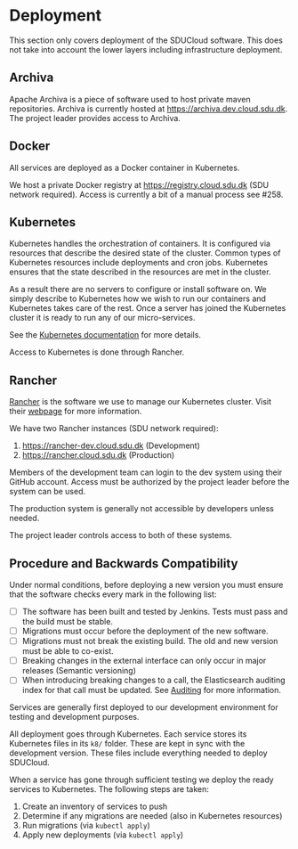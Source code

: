 # Deployment

This section only covers deployment of the SDUCloud software. This does not
take into account the lower layers including infrastructure deployment.

## Archiva

Apache Archiva is a piece of software used to host private maven
repositories. Archiva is currently hosted at https://archiva.dev.cloud.sdu.dk.
The project leader provides access to Archiva.

## Docker

All services are deployed as a Docker container in Kubernetes.

We host a private Docker registry at https://registry.cloud.sdu.dk (SDU
network required). Access is currently a bit of a manual process see #258.

## Kubernetes

Kubernetes handles the orchestration of containers. It is configured via
resources that describe the desired state of the cluster. Common types of
Kubernetes resources include deployments and cron jobs. Kubernetes ensures
that the state described in the resources are met in the cluster.

As a result there are no servers to configure or install software on. We simply
describe to Kubernetes how we wish to run our containers and Kubernetes takes
care of the rest. Once a server has joined the Kubernetes cluster it is ready
to run any of our micro-services.

See the [Kubernetes documentation](https://kubernetes.io/) for more details.

Access to Kubernetes is done through Rancher.

## Rancher

[Rancher](https://rancher.com) is the software we use to manage our Kubernetes
cluster. Visit their [webpage](https://rancher.com) for more information.

We have two Rancher instances (SDU network required):

1. https://rancher-dev.cloud.sdu.dk (Development)
2. https://rancher.cloud.sdu.dk (Production)

Members of the development team can login to the dev system using their GitHub
account. Access must be authorized by the project leader before the system can
be used. 

The production system is generally not accessible by developers unless needed.

The project leader controls access to both of these systems.

## Procedure and Backwards Compatibility

Under normal conditions, before deploying a new version you must ensure that
the software checks every mark in the following list:

- [ ] The software has been built and tested by Jenkins. Tests must pass and
      the build must be stable.
- [ ] Migrations must occur before the deployment of the new software.
- [ ] Migrations must not break the existing build. The old and new version
      must be able to co-exist.
- [ ] Breaking changes in the external interface can only occur in major
      releases (Semantic versioning)
- [ ] When introducing breaking changes to a call, the Elasticsearch auditing
      index for that call must be updated. See
      [Auditing](../../service-common/wiki/auditing.md) for more information.

Services are generally first deployed to our development environment for
testing and development purposes.

All deployment goes through Kubernetes. Each service stores its Kubernetes
files in its `k8/` folder. These are kept in sync with the development version.
These files include everything needed to deploy SDUCloud.

When a service has gone through sufficient testing we deploy the ready services
to Kubernetes. The following steps are taken:

1. Create an inventory of services to push
2. Determine if any migrations are needed (also in Kubernetes resources)
3. Run migrations (via `kubectl apply`)
4. Apply new deployments (via `kubectl apply`)

